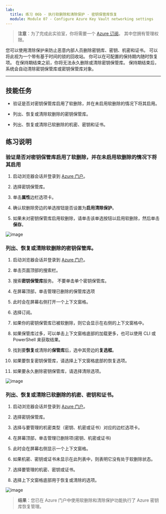 ```yaml
---
lab:
  title: 练习 06b - 执行软删除和清除保护 - 密钥保管库恢复
  module: Module 07 - Configure Azure Key Vault networking settings
---
```



>**注意**：为了完成此实验室，你将需要一个 [Azure 订阅](https://azure.microsoft.com/en-us/free/?azure-portal=true)。 其中您拥有管理权限。 


您可以使用清除保护来防止恶意内部人员删除密钥库、密钥、机密和证书。 可以将此视为一个带有基于时间的锁的回收站。 你可以在可配置的保持期内随时恢复项。 在保持期结束之前，你将无法永久删除或清除密钥保管库。 保持期结束后，系统会自动清除密钥保管库或密钥保管库对象。

---

## 技能任务

- 验证是否对密钥保管库启用了软删除，并在未启用软删除的情况下将其启用。

- 列出、恢复或清除软删除的密钥保管库。

- 列出、恢复或清除已软删除的机密、密钥和证书。

## 练习说明 

### 验证是否对密钥保管库启用了软删除，并在未启用软删除的情况下将其启用

1. 启动浏览器会话并登录到 [Azure 门户](https://portal.azure.com/)。
   
2. 选择密钥保管库。

3. 单击**属性**边栏选项卡。

4. 确认软删除旁边的单选按钮是否设置为**启用清除保护**。

5. 如果未对密钥保管库启用软删除，请单击该单选按钮以启用软删除，然后单击**保存**。

![image](https://github.com/MicrosoftLearning/Secure-Azure-services-and-workloads-with-Microsoft-Cloud-Security-Benchmark/assets/91347931/06131a60-7f00-4764-a424-87ea41a78394)


### 列出、恢复或清除软删除的密钥保管库。

1. 启动浏览器会话并登录到 [Azure 门户](https://portal.azure.com/)。
   
2. 单击页面顶部的搜索栏。

3. 搜索**密钥保管库**服务。 不要单击单个密钥保管库。

4. 在屏幕顶部，单击管理已删除的保管库选项

5. 此时会在屏幕右侧打开一个上下文窗格。

6. 选择订阅。

7. 如果你的密钥保管库已被软删除，则它会显示在右侧的上下文窗格中。

8. 如果保管库过多，可以单击上下文窗格底部的加载更多，也可以使用 CLI 或 PowerShell 来获取结果。

9. 找到要**恢复**或清除的**保管库**后，选中其旁边的**复选框**。

10. 如果要恢复密钥保管库，请选择上下文窗格底部的恢复选项。

11. 如果要永久删除密钥保管库，请选择清除选项。

![image](https://github.com/MicrosoftLearning/Secure-Azure-services-and-workloads-with-Microsoft-Cloud-Security-Benchmark/assets/91347931/f41c0673-3832-4d3f-8b05-48e46e6c2282)


### 列出、恢复或清除已软删除的机密、密钥和证书。

1. 启动浏览器会话并登录到 [Azure 门户](https://portal.azure.com/)。
   
2. 选择密钥保管库。

3. 选择与要管理的机密类型（密钥、机密或证书）对应的边栏选项卡。

4. 在屏幕顶部，单击管理已删除项(密钥、机密或证书)

5. 此时会在屏幕右侧显示一个上下文窗格。

6. 如果机密、密钥或证书未显示在此列表中，则表明它没有处于软删除状态。

7. 选择要管理的机密、密钥或证书。

8. 选择上下文窗格底部用于恢复或清除的选项。

![image](https://github.com/MicrosoftLearning/Secure-Azure-services-and-workloads-with-Microsoft-Cloud-Security-Benchmark/assets/91347931/dab95f78-1642-4883-b56f-70e1e5320d45)


  > **结果**：您已在 Azure 门户中使用软删除和清除保护功能执行了 Azure 密钥库恢复管理。
